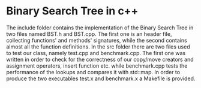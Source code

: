# Binary Search Tree in c++
The include folder contains the implementation of the Binary Search Tree in two files named BST.h and BST.cpp. The first one is an header file, collecting functions' and methods' signatures, while the second contains almost all the function definitions. In the src folder there are two files used to test our class, namely test.cpp and benchmark.cpp. The first one was written in order to check for the correctness of our copy/move creators and assignment operators, insert function etc. while benchmark.cpp tests the performance of the lookups and compares it with std::map. In order to produce the two executables test.x and benchmark.x a Makefile is provided.
